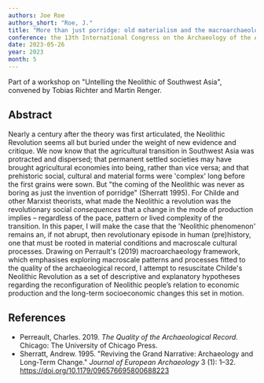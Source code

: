 ```yaml
---
authors: Joe Roe
authors_short: "Roe, J."
title: "More than just porridge: old materialism and the macroarchaeology of the Neolithic Revolution"
conference: the 13th International Congress on the Archaeology of the Ancient Near East, Copenhagen
date: 2023-05-26
year: 2023
month: 5
---
```


Part of a workshop on "Untelling the Neolithic of Southwest Asia", convened by Tobias Richter and Martin Renger.

## Abstract

Nearly a century after the theory was first articulated, the Neolithic Revolution seems all but buried under the weight of new evidence and critique.
We now know that the agricultural transition in Southwest Asia was protracted and dispersed;
that permanent settled societies may have brought agricultural economies into being, rather than vice versa;
and that prehistoric social, cultural and material forms were 'complex' long before the first grains were sown.
But "the coming of the Neolithic was never as boring as just the invention of porridge" (Sherratt 1995).
For Childe and other Marxist theorists, what made the Neolithic a revolution was the revolutionary social *consequences* that a change in the mode of production implies – regardless of the pace, pattern or lived complexity of the transition.
In this paper, I will make the case that the 'Neolithic phenomenon' remains an, if not abrupt, then revolutionary episode in human (pre)history, one that must be rooted in material conditions and macroscale cultural processes.
Drawing on Perrault's (2019) macroarchaeology framework, which emphasises exploring macroscale patterns and processes fitted to the quality of the archaeological record, I attempt to resuscitate Childe's Neolithic Revolution as a set of descriptive and explanatory hypotheses regarding the reconfiguration of Neolithic people’s relation to economic production and the long-term socioeconomic changes this set in motion.

## References

* Perreault, Charles. 2019. *The Quality of the Archaeological Record*. Chicago: The University of Chicago Press.
* Sherratt, Andrew. 1995. "Reviving the Grand Narrative: Archaeology and Long-Term Change." *Journal of European Archaeology* 3 (1): 1–32. <https://doi.org/10.1179/096576695800688223>
